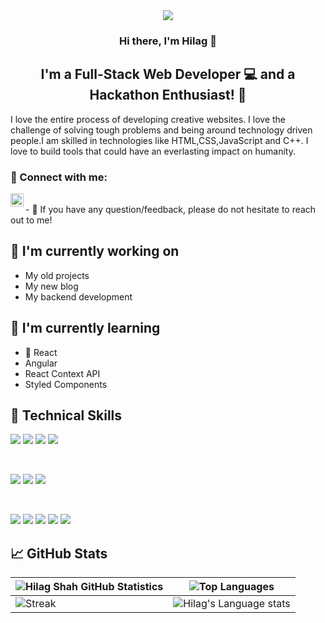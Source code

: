 <div align="center"><img src="https://media.giphy.com/media/f3iwJFOVOwuy7K6FFw/giphy.gif" /></div>

<h3 align="center">
Hi there, I'm Hilag 👋 
<!--   <a href="#" target="_blank" rel="noreferrer"></a> -->
</h3>

<h2 align="center">
I'm a Full-Stack Web Developer 💻 and a Hackathon Enthusiast! 🥷
<!--  and a Competitive Programmer! 🏎️ -->
</h2> 

I love the entire process of developing creative websites. I love the challenge of solving tough problems and being around technology driven people.I am skilled in technologies like HTML,CSS,JavaScript and C++. I love to build tools that could have an everlasting impact on humanity.

### 🤝 Connect with me:

<a href="https://www.linkedin.com/in/shahhilag4/"><img align="left" src="https://raw.githubusercontent.com/shahhilag4/shahhilag4/assets/linkedin.svg" alt="Hilag Shah| LinkedIn" width="21px"/></a>
<!-- <a href="https://instagram.com/yushi.95"><img align="left" src="https://raw.githubusercontent.com/yushi1007/yushi1007/main/images/instagram.svg" alt="Yu Shi | Instagram" width="21px"/></a> -->
<!-- <a href="https://yushi95.medium.com/"><img align="left" src="https://raw.githubusercontent.com/yushi1007/yushi1007/main/images/medium.svg" alt="Yu Shi | Medium" width="21px"/></a> -->
</br>
- 💬 If you have any question/feedback, please do not hesitate to reach out to me!

## 🔭 I'm currently working on

- My old projects
- My new blog
- My backend development

## 🌱 I'm currently learning

- 📱 React 
- Angular
- React Context API
- Styled Components  

## 💼 Technical Skills

![](https://img.shields.io/badge/Code-React-informational?style=flat&logo=react&color=61DAFB)
![](https://img.shields.io/badge/Code-JavaScript-informational?style=flat&logo=JavaScript&color=F7DF1E)
![](https://img.shields.io/badge/Code-HTML5-informational?style=flat&logo=HTML5&color=E34F26)
![](https://img.shields.io/badge/Code-C++-informational?style=flat&logo=c%2B%2B&color=181717)
<!-- ![](https://img.shields.io/badge/Code-PostgreSQL-informational?style=flat&logo=PostgreSQL&color=336791) -->
<!-- ![](https://img.shields.io/badge/Code-SQLite-informational?style=flat&logo=SQLite&color=003B57) -->
<!-- ![ReactJS](https://img.shields.io/badge/ReactJS-61DAFB?&style=for-the-badge&logo=react&logoColor=white&style=plastic) -->
<!-- ![NodeJS](https://img.shields.io/badge/Node.js-43853D?style=for-the-badge&logo=node.js&logoColor=white&style=plastic&style=plastic) 
![MongoDB](https://img.shields.io/badge/MongoDB-4EA94B?style=for-the-badge&logo=mongodb&logoColor=white&style=plastic) -->
<!-- ![ExpressJS](https://img.shields.io/badge/Express.js-404D59?style=for-the-badge&style=plastic) -->
<!-- ![](https://img.shields.io/badge/Code-Redux-informational?style=flat&logo=Redux&color=764ABC) -->
<!-- ![](https://img.shields.io/badge/Code-Ruby-informational?style=flat&logo=Ruby&color=CC342D) -->
<!-- ![](https://img.shields.io/badge/Code-Ruby_on_Rails-informational?style=flat&logo=Ruby-On-Rails&color=CC0000) -->
</br>

![](https://img.shields.io/badge/Style-Bootstrap-informational?style=flat&logo=Bootstrap&color=7952B3)
![](https://img.shields.io/badge/Style-CSS3-informational?style=flat&logo=CSS3&color=1572B6)
![](https://img.shields.io/badge/Style-styled--components-informational?style=flat&logo=styled-components&color=DB7093)


</br>

![](https://img.shields.io/badge/Tools-Figma-informational?style=flat&logo=Figma&color=F24E1E)
![](https://img.shields.io/badge/Tools-NPM-informational?style=flat&logo=NPM&color=CB3837)
![](https://img.shields.io/badge/Tools-Heroku-informational?style=flat&logo=Heroku&color=430098)
![](https://img.shields.io/badge/Tools-Git-informational?style=flat&logo=Git&color=F05032)
![](https://img.shields.io/badge/Tools-GitHub-informational?style=flat&logo=GitHub&color=181717)
<!-- ![](https://img.shields.io/badge/Tools-Netlify-informational?style=flat&logo=netlify&color=00C7B7) -->

<!-- ## 📝 Latest Blog Posts -->

<!-- - [Deploy Rails API Backend to Heroku and React Frontend to Netlify](https://yushi95.medium.com/deploy-rails-api-backend-to-heroku-and-react-frontend-to-netlify-b515239d5022)
- [Animation Login Popup Form by Using React State Hook and CSS](https://medium.com/geekculture/animation-login-popup-form-by-using-react-state-hook-and-css-7ecf803f1fa9)
- [Checklist ✅ for Rails Application](https://yushi95.medium.com/checklist-for-rails-application-30868cb4f48b)
- [Self and Operator in Ruby](https://blog.usejournal.com/self-in-ruby-5e8a91fa4602) -->

## 📈 GitHub Stats 

| ![Hilag Shah GitHub Statistics](https://github-readme-stats.vercel.app/api?username=shahhilag4&show_icons=true) | ![Top Languages](https://github-readme-stats.vercel.app/api/top-langs/?username=shahhilag4) |
| --- | --- |
| ![Streak](https://github-readme-streak-stats.herokuapp.com/?user=shahhilag4&theme=light&hide_border=true&line_height=27&width=20) | ![Hilag's Language stats](https://github-readme-stats-eight-theta.vercel.app/api/top-langs/?username=shahhilag4&layout=compact&langs_count=8&hide_border=true) | 
